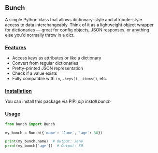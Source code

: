 ## Bunch

A simple Python class that allows dictionary-style and attribute-style access to data interchangeably. Think of it as a lightweight object wrapper for dictionaries — great for config objects, JSON responses, or anything else you'd normally throw in a dict.

### <ins> Features </ins>

- Access keys as attributes or like a dictionary
- Convert from regular dictionaries
- Pretty-printed JSON representation
- Check if a value exists
- Fully compatible with `in`, `.keys()`, `.items()`, etc.

### <ins> Installation </ins>

You can install this package via PIP: _pip install bunch_

### <ins> Usage </ins>

```python
from bunch import Bunch

my_bunch = Bunch({'name': 'Jane', 'age': 30})

print(my_bunch.name)  # Output: Jane
print(my_bunch['age'])  # Output: 30
```
